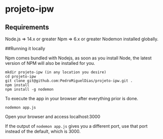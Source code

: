 # projeto-ipw

## Requirements

Node.js => 14.x or greater
Npm => 6.x or greater
Nodemon installed globally.

##Running it locally

Npm comes bundled with Nodejs, as soon as you install Node, the latest version of NPM will also be installed for you.


```
mkdir projeto-ipw (in any location you desire)
cd projeto-ipw
git clone git@github.com:PedroMiguelDias/projeto-ipw.git .
npm install
npm install -g nodemon
```

To execute the app in your browser after everything prior is done.

```
nodemon app.js
```

Open your browser and access localhost:3000

If the output of ``` nodemon app.js ``` gives you a different port, use that port instead of the default, which is 3000.
